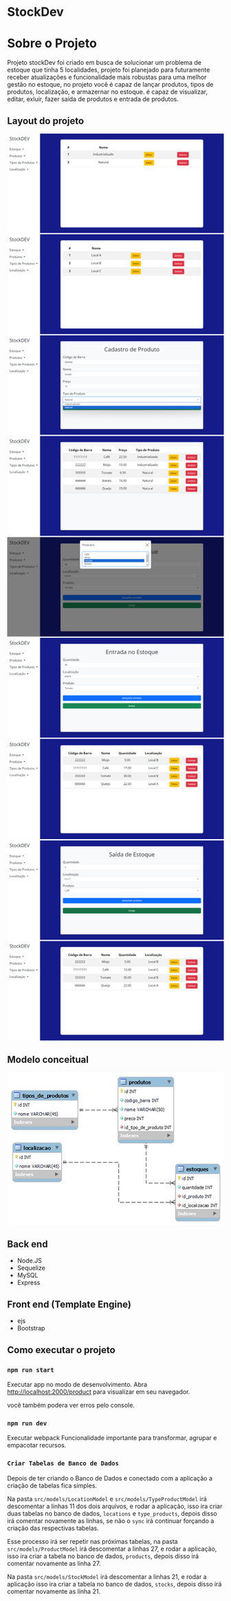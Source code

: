 # StockDev

# Sobre o Projeto
Projeto stockDev foi criado em busca de solucionar um problema de estoque que tinha 5 localidades, projeto foi planejado para futuramente receber atualizações e funcionalidade mais robustas para uma melhor gestão no estoque, no projeto você é capaz de lançar produtos, tipos de produtos, localização, e armazernar no estoque. é capaz de visualizar, editar, exluir, fazer saida de produtos e entrada de produtos.

## Layout do projeto
![Alt text](<frontend/assets/img/2023-10-13 (5).png>) ![Alt text](<frontend/assets/img/2023-10-13 (6).png>) ![Alt text](<frontend/assets/img/2023-10-13 (8).png>) ![Alt text](<frontend/assets/img/2023-10-13 (9).png>) ![Alt text](<frontend/assets/img/2023-10-13 (11).png>) ![Alt text](<frontend/assets/img/2023-10-13 (10).png>) ![Alt text](<frontend/assets/img/2023-10-13 (12).png>) ![Alt text](<frontend/assets/img/2023-10-13 (13).png>) ![Alt text](<frontend/assets/img/2023-10-13 (14).png>)
## Modelo conceitual
![Alt text](frontend/assets/img/estoque.png)
## Back end
- Node.JS
- Sequelize
- MySQL
- Express

## Front end (Template Engine)
- ejs
- Bootstrap

## Como executar o projeto
### `npm run start` 
Executar app no modo de desenvolvimento.
Abra [http://localhost:2000/product](http://localhost:2000/product) para visualizar em seu navegador.

você também podera ver erros pelo console.

### `npm run dev`
Executar webpack
Funcionalidade importante para transformar, agrupar e empacotar recursos.

### `Criar Tabelas de Banco de Dados`
Depois de ter criando o Banco de Dados e conectado com a aplicação 
a criação de tabelas fica simples.

Na pasta `src/models/LocationModel` e `src/models/TypeProductModel` irá descomentar a linhas 11 dos dois arquivos,
e rodar a aplicação, isso ira criar duas tabelas no banco de dados, `locations` e `type_products`, depois disso irá comentar
novamente as linhas, se não o `sync` irá continuar forçando a criação das respectivas tabelas.

Esse processo irá ser repetir nas próximas tabelas, na pasta `src/models/ProductModel` irá descomentar a linhas 27,
e rodar a aplicação, isso ira criar a tabela no banco de dados, `products`, depois disso irá comentar
novamente as linha 27.

Na pasta `src/models/StockModel` irá descomentar a linhas 21, e rodar a aplicação 
isso ira criar a tabela no banco de dados, `stocks`, depois disso irá comentar
novamente as linha 21.
